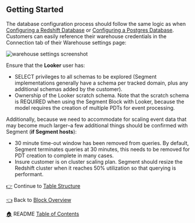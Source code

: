 ## Getting Started

The database configuration process should follow the same logic as when [Configuring a Redshift Database](http://www.looker.com/docs/admin/database-config/amazon-redshift ) or [Configuring a Postgres Database](http://www.looker.com/docs/setup-and-management/database-config/postgresql). Customers can easily reference their warehouse credentials in the Connection tab of their Warehouse settings page:

![warehouse settings screenshot](https://photos-1.dropbox.com/t/2/AAAxtue8_Mnlf7jaY9Z65yXzN9O0voQA045MUyqLwpWZjw/12/542046685/png/32x32/3/1475197200/0/2/Screenshot%202016-06-16%2015.30.04.png/EObenKsEGMkEIAIoAg/hDzYgQUONWXMCz7k0sYb-FNcFKVly6_-XfaEHLORdFQ?size_mode=3&dl=0&size=320x240)

Ensure that the **Looker** user has:

* SELECT privileges to all schemas to be explored (Segment implementations generally have a schema per tracked domain, plus any additional schemas added by the customer).
* Ownership of the Looker scratch schema. Note that the scratch schema is REQUIRED when using the Segment Block with Looker, because the model requires the creation of multiple PDTs for event processing.

Additionally, because we need to accommodate for scaling event data that may become much larger–a few additional things should be confirmed with Segment (**if Segment hosts**): 

* 30 minute time-out window has been removed from queries. By default, Segment terminates queries at 30 minutes, this needs to be removed for PDT creation to complete in many cases.
* Insure customer is on cluster scaling plan. Segment should resize the Redshift cluster when it reaches 50% utilization so that querying is performant.

[:point_right:](_3_table_structure.md) Continue to [Table Structure](_3_table_structure.md)

[:point_left:](_1_block_overview.md) Back to [Block Overview](_1_block_overview.md)

[:house:](README.md) README [Table of Contents](README.md)
